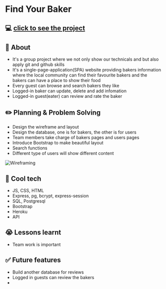 # Find Your Baker
  

## :computer: 	[click to see the project](https://git.heroku.com/find-your-baker.git)

## :page_facing_up: About
- It's a group project where we not only show our technicals and but also apply git and github skills 
- It's a single-page-application(SPA) website providing bakers information where the local community can find their favourite bakers and the bakers can have a place to show their food
- Every guest can browse and search bakers they like 
- Logged-in baker can update, delete and add infomation
- Logged-in guest(eater) can review and rate the baker 


## :pencil2: Planning & Problem Solving
- Design the wireframe and layout
- Design the database, one is for bakers, the other is for users
- Team members take charge of bakers pages and users pages
- Introduce Bootstrap to make beautiful layout 
- Search functions
- Different type of users will show different content


![Wireframing]()

## :rocket: Cool tech
- JS, CSS, HTML
- Express, pg, bcrypt, express-session
- SQL, Postgresql
- Bootstrap
- Heroku
- API


## :sob: Lessons learnt
- Team work is important


## :white_check_mark: Future features
- Build another database for reviews
- Logged in guests can review the bakers 
- 
